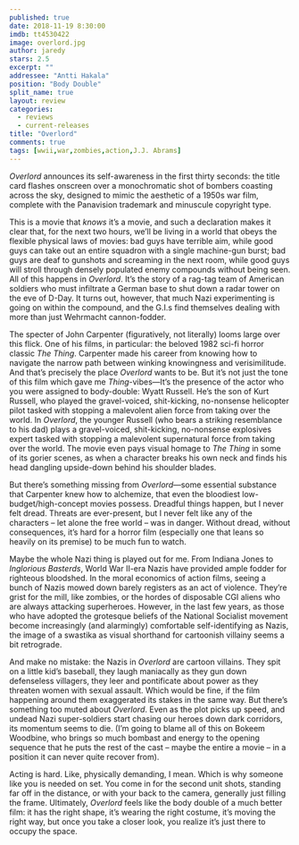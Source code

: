 ```yaml
---
published: true
date: 2018-11-19 8:30:00
imdb: tt4530422
image: overlord.jpg
author: jaredy
stars: 2.5
excerpt: ""
addressee: "Antti Hakala"
position: "Body Double"
split_name: true
layout: review
categories: 
  - reviews
  - current-releases
title: "Overlord"
comments: true
tags: [wwii,war,zombies,action,J.J. Abrams]
---
```

_Overlord_ announces its self-awareness in the first thirty seconds: the title card flashes onscreen over a monochromatic shot of bombers coasting across the sky, designed to mimic the aesthetic of a 1950s war film, complete with the Panavision trademark and minuscule copyright type.

This is a movie that _knows_ it’s a movie, and such a declaration makes it clear that, for the next two hours, we’ll be living in a world that obeys the flexible physical laws of movies: bad guys have terrible aim, while good guys can take out an entire squadron with a single machine-gun burst; bad guys are deaf to gunshots and screaming in the next room, while good guys will stroll through densely populated enemy compounds without being seen. All of this happens in _Overlord_. It’s the story of a rag-tag team of American soldiers who must infiltrate a German base to shut down a radar tower on the eve of D-Day. It turns out, however, that much Nazi experimenting is going on within the compound, and the G.I.s find themselves dealing with more than just Wehrmacht cannon-fodder.

The specter of John Carpenter (figuratively, not literally) looms large over this flick. One of his films, in particular: the beloved 1982 sci-fi horror classic _The Thing_. Carpenter made his career from knowing how to navigate the narrow path between winking knowingness and verisimilitude. And that’s precisely the place _Overlord_ wants to be. But it’s not just the tone of this film which gave me _Thing_-vibes—It’s the presence of the actor who you were assigned to body-double: Wyatt Russell. He’s the son of Kurt Russell, who played the gravel-voiced, shit-kicking, no-nonsense helicopter pilot tasked with stopping a malevolent alien force from taking over the world. In _Overlord_, the younger Russell (who bears a striking resemblance to his dad) plays a gravel-voiced, shit-kicking, no-nonsense explosives expert tasked with stopping a malevolent supernatural force from taking over the world. The movie even pays visual homage to _The Thing_ in some of its gorier scenes, as when a character breaks his own neck and finds his head dangling upside-down behind his shoulder blades.

But there’s something missing from _Overlord_—some essential substance that Carpenter knew how to alchemize, that even the bloodiest low-budget/high-concept movies possess. Dreadful things happen, but I never felt dread. Threats are ever-present, but I never felt like any of the characters – let alone the free world – was in danger. Without dread, without consequences, it’s hard for a horror film (especially one that leans so heavily on its premise) to be much fun to watch.

Maybe the whole Nazi thing is played out for me. From Indiana Jones to _Inglorious Basterds_, World War II-era Nazis have provided ample fodder for righteous bloodshed. In the moral economics of action films, seeing a bunch of Nazis mowed down barely registers as an act of violence. They’re grist for the mill, like zombies, or the hordes of disposable CGI aliens who are always attacking superheroes. However, in the last few years, as those who have adopted the grotesque beliefs of the National Socialist movement become increasingly (and alarmingly) comfortable self-identifying as Nazis, the image of a swastika as visual shorthand for cartoonish villainy seems a bit retrograde.

And make no mistake: the Nazis in _Overlord_ are cartoon villains. They spit on a little kid’s baseball, they laugh maniacally as they gun down defenseless villagers, they leer and pontificate about power as they threaten women with sexual assault. Which would be fine, if the film happening around them exaggerated its stakes in the same way. But there’s something too muted about _Overlord_.  Even as the plot picks up speed, and undead Nazi super-soldiers start chasing our heroes down dark corridors, its momentum seems to die. (I’m going to blame all of this on Bokeem Woodbine, who brings so much bombast and energy to the opening sequence that he puts the rest of the cast – maybe the entire a movie – in a position it can never quite recover from).

Acting is hard. Like, physically demanding, I mean. Which is why someone like you is needed on set. You come in for the second unit shots, standing far off in the distance, or with your back to the camera, generally just filling the frame. Ultimately, _Overlord_ feels like the body double of a much better film: it has the right shape, it’s wearing the right costume, it’s moving the right way, but once you take a closer look, you realize it’s just there to occupy the space.